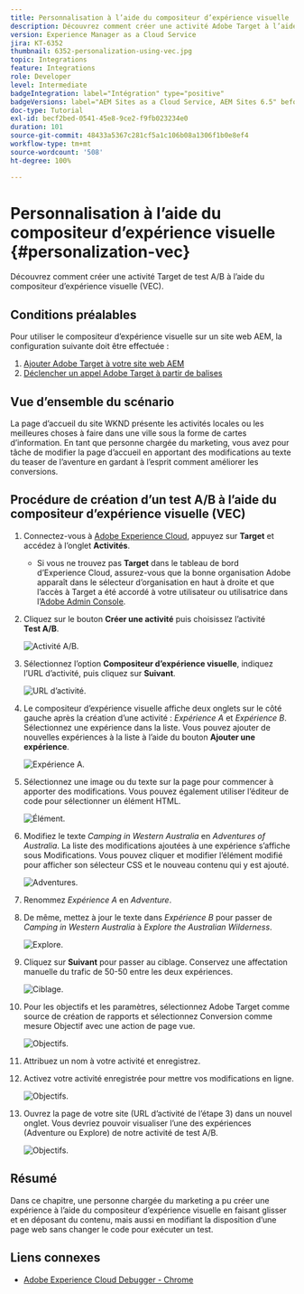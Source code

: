 ```yaml
---
title: Personnalisation à l’aide du compositeur d’expérience visuelle
description: Découvrez comment créer une activité Adobe Target à l’aide du compositeur d’expérience visuelle.
version: Experience Manager as a Cloud Service
jira: KT-6352
thumbnail: 6352-personalization-using-vec.jpg
topic: Integrations
feature: Integrations
role: Developer
level: Intermediate
badgeIntegration: label="Intégration" type="positive"
badgeVersions: label="AEM Sites as a Cloud Service, AEM Sites 6.5" before-title="false"
doc-type: Tutorial
exl-id: becf2bed-0541-45e8-9ce2-f9fb023234e0
duration: 101
source-git-commit: 48433a5367c281cf5a1c106b08a1306f1b0e8ef4
workflow-type: tm+mt
source-wordcount: '508'
ht-degree: 100%

---
```


# Personnalisation à l’aide du compositeur d’expérience visuelle {#personalization-vec}

Découvrez comment créer une activité Target de test A/B à l’aide du compositeur d’expérience visuelle (VEC).

## Conditions préalables

Pour utiliser le compositeur d’expérience visuelle sur un site web AEM, la configuration suivante doit être effectuée :

1. [Ajouter Adobe Target à votre site web AEM](./add-target-launch-extension.md)
1. [Déclencher un appel Adobe Target à partir de balises](./load-and-fire-target.md)

## Vue d’ensemble du scénario

La page d’accueil du site WKND présente les activités locales ou les meilleures choses à faire dans une ville sous la forme de cartes d’information. En tant que personne chargée du marketing, vous avez pour tâche de modifier la page d’accueil en apportant des modifications au texte du teaser de l’aventure en gardant à l’esprit comment améliorer les conversions.

## Procédure de création d’un test A/B à l’aide du compositeur d’expérience visuelle (VEC)

1. Connectez-vous à [Adobe Experience Cloud](https://experience.adobe.com/), appuyez sur __Target__ et accédez à l’onglet __Activités__.

   + Si vous ne trouvez pas __Target__ dans le tableau de bord d’Experience Cloud, assurez-vous que la bonne organisation Adobe apparaît dans le sélecteur d’organisation en haut à droite et que l’accès à Target a été accordé à votre utilisateur ou utilisatrice dans l’[Adobe Admin Console](https://adminconsole.adobe.com/).

1. Cliquez sur le bouton **Créer une activité** puis choisissez l’activité **Test A/B**.

   ![Activité A/B.](assets/ab-target-activity.png)

1. Sélectionnez l’option **Compositeur d’expérience visuelle**, indiquez l’URL d’activité, puis cliquez sur **Suivant**.

   ![URL d’activité.](assets/ab-test-url.png)

1. Le compositeur d’expérience visuelle affiche deux onglets sur le côté gauche après la création d’une activité : *Expérience A* et *Expérience B*. Sélectionnez une expérience dans la liste. Vous pouvez ajouter de nouvelles expériences à la liste à l’aide du bouton **Ajouter une expérience**.

   ![Expérience A.](assets/experience.png)

1. Sélectionnez une image ou du texte sur la page pour commencer à apporter des modifications. Vous pouvez également utiliser l’éditeur de code pour sélectionner un élément HTML.

   ![Élément.](assets/select-element.png)

1. Modifiez le texte *Camping in Western Australia* en *Adventures of Australia*. La liste des modifications ajoutées à une expérience s’affiche sous Modifications. Vous pouvez cliquer et modifier l’élément modifié pour afficher son sélecteur CSS et le nouveau contenu qui y est ajouté.

   ![Adventures.](assets/adventures.png)

1. Renommez *Expérience A* en *Adventure*.
1. De même, mettez à jour le texte dans *Expérience B* pour passer de *Camping in Western Australia* à *Explore the Australian Wilderness*.

   ![Explore.](assets/explore.png)

1. Cliquez sur **Suivant** pour passer au ciblage. Conservez une affectation manuelle du trafic de 50-50 entre les deux expériences.

   ![Ciblage.](assets/targeting.png)

1. Pour les objectifs et les paramètres, sélectionnez Adobe Target comme source de création de rapports et sélectionnez Conversion comme mesure Objectif avec une action de page vue.

   ![Objectifs.](assets/goals.png)

1. Attribuez un nom à votre activité et enregistrez.
1. Activez votre activité enregistrée pour mettre vos modifications en ligne.

   ![Objectifs.](assets/activate.png)

1. Ouvrez la page de votre site (URL d’activité de l’étape 3) dans un nouvel onglet. Vous devriez pouvoir visualiser l’une des expériences (Adventure ou Explore) de notre activité de test A/B.

   ![Objectifs.](assets/publish.png)

## Résumé

Dans ce chapitre, une personne chargée du marketing a pu créer une expérience à l’aide du compositeur d’expérience visuelle en faisant glisser et en déposant du contenu, mais aussi en modifiant la disposition d’une page web sans changer le code pour exécuter un test.

## Liens connexes

+ [Adobe Experience Cloud Debugger - Chrome](https://chrome.google.com/webstore/detail/adobe-experience-platform/bfnnokhpnncpkdmbokanobigaccjkpob)

